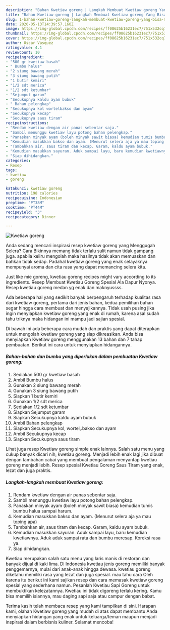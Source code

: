 ```yaml
---
description: "Bahan Kwetiaw goreng | Langkah Membuat Kwetiaw goreng Yang Bisa Manjain Lidah"
title: "Bahan Kwetiaw goreng | Langkah Membuat Kwetiaw goreng Yang Bisa Manjain Lidah"
slug: 1-bahan-kwetiaw-goreng-langkah-membuat-kwetiaw-goreng-yang-bisa-manjain-lidah
date: 2020-05-13T14:39:57.160Z
image: https://img-global.cpcdn.com/recipes/ff08625b16231ec7/751x532cq70/kwetiaw-goreng-foto-resep-utama.jpg
thumbnail: https://img-global.cpcdn.com/recipes/ff08625b16231ec7/751x532cq70/kwetiaw-goreng-foto-resep-utama.jpg
cover: https://img-global.cpcdn.com/recipes/ff08625b16231ec7/751x532cq70/kwetiaw-goreng-foto-resep-utama.jpg
author: Oscar Vasquez
ratingvalue: 4.1
reviewcount: 10
recipeingredient:
- "500 gr kwetiaw basah"
- " Bumbu halus"
- "2 siung bawang merah"
- "3 siung bawang putih"
- "1 butir kemiri"
- "1/2 sdt merica"
- "1/2 sdt ketumbar"
- "Sejumput garam"
- "Secukupnya kaldu ayam bubuk"
- " Bahan pelengkap"
- "Secukupnya kol wortelbakso dan ayam"
- "Secukupnya kecap"
- "Secukupnya saus tiram"
recipeinstructions:
- "Rendam kwetiaw dengan air panas sebentar saja."
- "Sambil menunggu kwetiaw layu potong bahan pelengkap."
- "Panaskan minyak ayam (boleh minyak sawit biasa) kemudian tumis bumbu halua sampai harum."
- "Kemudian masukkan bakso dan ayam. (Menurut selera aja ya mau toping apa)"
- "Tambahkan air, saus tiram dan kecap. Garam, kaldu ayam bubuk."
- "Kemudian masukkan sayuran. Aduk sampai layu, baru kemudian kwetiawnya. Aduk aduk sampai rata dan bumbu meresap. Koreksi rasa ya."
- "Siap dihidangkan."
categories:
- Resep
tags:
- kwetiaw
- goreng

katakunci: kwetiaw goreng 
nutrition: 198 calories
recipecuisine: Indonesian
preptime: "PT38M"
cooktime: "PT44M"
recipeyield: "3"
recipecategory: Dinner

---
```



![Kwetiaw goreng](https://img-global.cpcdn.com/recipes/ff08625b16231ec7/751x532cq70/kwetiaw-goreng-foto-resep-utama.jpg)

Anda sedang mencari inspirasi resep kwetiaw goreng yang Menggugah Selera? Cara Bikinnya memang tidak terlalu sulit namun tidak gampang juga. apabila keliru mengolah maka hasilnya tidak akan memuaskan dan bahkan tidak sedap. Padahal kwetiaw goreng yang enak selayaknya mempunyai aroma dan cita rasa yang dapat memancing selera kita.

Just like mie goreng, kwetiau goreng recipes might vary according to its ingredients. Resep Membuat Kwetiau Goreng Spesial Ala Dapur Nyonya. Resep kwetiau goreng medan yg enak dan maknyussss.

Ada beberapa hal yang sedikit banyak berpengaruh terhadap kualitas rasa dari kwetiaw goreng, pertama dari jenis bahan, kedua pemilihan bahan segar hingga cara membuat dan menyajikannya. Tidak usah pusing jika ingin menyiapkan kwetiaw goreng yang enak di rumah, karena asal sudah tahu triknya maka hidangan ini mampu jadi sajian spesial.


Di bawah ini ada beberapa cara mudah dan praktis yang dapat diterapkan untuk mengolah kwetiaw goreng yang siap dikreasikan. Anda bisa menyiapkan Kwetiaw goreng menggunakan 13 bahan dan 7 tahap pembuatan. Berikut ini cara untuk menyiapkan hidangannya.

<!--inarticleads1-->

##### Bahan-bahan dan bumbu yang diperlukan dalam pembuatan Kwetiaw goreng:

1. Sediakan 500 gr kwetiaw basah
1. Ambil  Bumbu halus
1. Gunakan 2 siung bawang merah
1. Gunakan 3 siung bawang putih
1. Siapkan 1 butir kemiri
1. Gunakan 1/2 sdt merica
1. Sediakan 1/2 sdt ketumbar
1. Siapkan Sejumput garam
1. Siapkan Secukupnya kaldu ayam bubuk
1. Ambil  Bahan pelengkap
1. Siapkan Secukupnya kol, wortel,.bakso dan ayam
1. Ambil Secukupnya kecap
1. Siapkan Secukupnya saus tiram


Lihat juga resep Kwetiaw goreng simple enak lainnya. Salah satu menu yang cukup banyak dicari nih, kwetiau goreng. Menjadi lebih enak lagi jika dibuat dengan tambahan cabai yang membuat pengalaman menyantap kwetiau goreng menjadi lebih. Resep spesial Kwetiau Goreng Saus Tiram yang enak, lezat dan juga praktis. 

<!--inarticleads2-->

##### Langkah-langkah membuat Kwetiaw goreng:

1. Rendam kwetiaw dengan air panas sebentar saja.
1. Sambil menunggu kwetiaw layu potong bahan pelengkap.
1. Panaskan minyak ayam (boleh minyak sawit biasa) kemudian tumis bumbu halua sampai harum.
1. Kemudian masukkan bakso dan ayam. (Menurut selera aja ya mau toping apa)
1. Tambahkan air, saus tiram dan kecap. Garam, kaldu ayam bubuk.
1. Kemudian masukkan sayuran. Aduk sampai layu, baru kemudian kwetiawnya. Aduk aduk sampai rata dan bumbu meresap. Koreksi rasa ya.
1. Siap dihidangkan.


Kwetiau merupakan salah satu menu yang laris manis di restoran dan banyak dijual di kaki lima. Di Indonesia kwetiau jenis goreng memiliki banyak penggemarnya, mulai dari anak-anak hingga dewasa. kwetiau goreng diketahu memiliki rasa yang lezat dan juga spesial. mau tahu cara Oleh karena itu berikut ini kami sajikan resep dan cara memasak kwetiaw goreng spesial yang sederhana namun. Pesanlah Kwetiau Sapi Goreng untuk membuktikan kelezatannya. Kwetiau ini tidak digoreng terlalu kering. Kamu bisa memilih isiannya, mau daging sapi saja atau campur dengan babat. 

Terima kasih telah membaca resep yang kami tampilkan di sini. Harapan kami, olahan Kwetiaw goreng yang mudah di atas dapat membantu Anda menyiapkan hidangan yang enak untuk keluarga/teman maupun menjadi inspirasi dalam berbisnis kuliner. Selamat mencoba!
